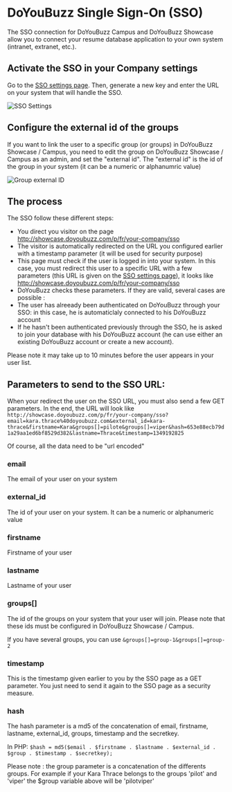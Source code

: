 DoYouBuzz Single Sign-On (SSO)
=======

The SSO connection for DoYouBuzz Campus and DoYouBuzz Showcase allow you to connect your resume database application to your own system (intranet, extranet, etc.).

## Activate the SSO in your Company settings

Go to the [SSO settings page](http://showcase.doyoubuzz.com/a/settings/sso). Then, generate a new key and enter the  URL on your system that will handle the SSO.

![SSO Settings](http://stock.doyoubuzz.com/doc/sso/sso-settings.png "SSO Settings")

## Configure the external id of the groups

If you want to link the user to a specific group (or groups) in DoYouBuzz Showcase / Campus, you need to edit the group on DoYouBuzz Showcase / Campus as an admin, and set the "external id". The "external id" is the id of the group in your system (it can be a numeric or alphanumric value)

![Group external ID](http://stock.doyoubuzz.com/doc/sso/group-external.png "Group External Id")

## The process

The SSO follow these different steps:

* You direct you visitor on the page http://showcase.doyoubuzz.com/p/fr/your-company/sso
* The visitor is automatically redirected on the URL you configured earlier with a timestamp parameter (it will be used for security purpose)
* This page must check if the user is logged in into your system. In this case, you must redirect this user to a specific URL with a few parameters (this URL is given on the [SSO settings page](http://showcase.doyoubuzz.com/a/settings/sso)), it looks like http://showcase.doyoubuzz.com/p/fr/your-company/sso 
* DoYouBuzz checks these parameters. If they are valid, several cases are possible :
 * The user has alreeady been authenticated on DoYouBuzz through your SSO: in this case, he is automaticlaly connected to his DoYouBuzz account
 * If he hasn't been authenticated previously through the SSO, he is asked to join your database with his DoYouBuzz account (he can use either an existing DoYouBuzz account or create a new account). 

Please note it may take up to 10 minutes before the user appears in your user list.

## Parameters to send to the SSO URL: 

When your redirect the user on the SSO URL, you must also send a few GET parameters. In the end, the URL will look like ```http://showcase.doyoubuzz.com/p/fr/your-company/sso?email=kara.thrace%40doyoubuzz.com&external_id=kara-thrace&firstname=Kara&groups[]=pilote&groups[]=viper&hash=653e88ecb79d1a29aa1ed6bf8529d382&lastname=Thrace&timestamp=1349192825```

Of course, all the data need to be "url encoded"

### email

The email of your user on your system

### external_id

The id of your user on your system. It can be a numeric or alphanumeric value

### firstname

Firstname of your user

### lastname

Lastname of your user

### groups[]

The id of the groups on your system that your user will join. Please note that these ids must be configured in DoYouBuzz Showcase / Campus.

If you have several groups, you can use ```&groups[]=group-1&groups[]=group-2```

### timestamp

This is the timestamp given earlier to you by the SSO page as a GET parameter. You just need to send it again to the SSO page as a security measure.

### hash

The hash parameter is a md5 of the concatenation of email, firstname, lastname, external_id, groups, timestamp and the secretkey.

In PHP: ```$hash = md5($email . $firstname . $lastname . $external_id . $group . $timestamp . $secretkey);```

Please note : the group parameter is a concatenation of the differents groups. For example if your Kara Thrace belongs to the groups 'pilot' and 'viper' the $group variable above will be 'pilotviper'
